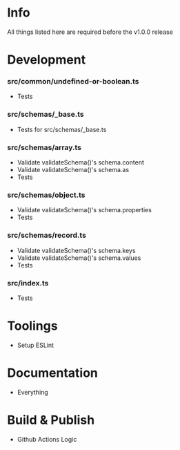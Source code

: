 # Info
All things listed here are required before the v1.0.0 release

# Development

### src/common/undefined-or-boolean.ts
* Tests

### src/schemas/_base.ts
* Tests for src/schemas/_base.ts

### src/schemas/array.ts
* Validate validateSchema()'s schema.content
* Validate validateSchema()'s schema.as
* Tests

### src/schemas/object.ts
* Validate validateSchema()'s schema.properties
* Tests

### src/schemas/record.ts
* Validate validateSchema()'s schema.keys
* Validate validateSchema()'s schema.values
* Tests

### src/index.ts
* Tests

# Toolings
* Setup ESLint

# Documentation
* Everything

# Build & Publish
* Github Actions Logic